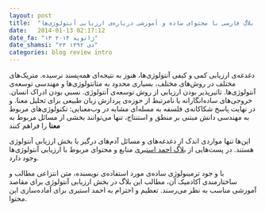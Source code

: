 ```yaml
---
layout: post
title:  "بررسی | بلاگِ فارسی با محتوای ساده و آموزشی درباره‌ی ارزیابی آنتولوژی‌ها"
date:   2014-01-13 02:17:12
date_fa: "۱۳ ژانویه ۲۰۱۴"
date_shamsi: "۲۳ دی ۱۳۹۲"
categories: blog review intro
---
```


دغدغه‌ی ارزیابی کمی و کیفی آنتولوژی‌ها، هنوز به نتیجه‌ای همه‌پسند نرسیده. متریک‌های مختلف در روش‌های مختلف، بسیاری محدود به متانتولوژی‌ها و مهندسی توسعه‌ی آنتولوژی‌ها.  تاثیرپذیر بودن ارزیابی از روش توسعه‌ی آنتولوژی. نسبی بودن ادراک انسان. خروجی‌های ساده‌انگارانه یا نامرتبط از حوزه‌ی پردازش زبان طبیعی برای تحلیل معنا. و در نهایت پاسخ شکاکانه‌ی فلسفه به مسله‌ای مشابه در وب‌معنایی: تکنولوژی‌های مربوط به مهندسی دانش مبتنی بر منطق و استنتاج، تنها می‌توانند بخشی از مسائل مربوط به **معنا** را فراهم کنند

این‌ها تنها مواردی اندک از دغدغه‌های و مسائل آدم‌های درگیر با بخش ارزیابی آنتولوژی هستند. در پست‌هایی از [بلاگ احمد استیری](http://fumblog.um.ac.ir/fumindex.php?op=Default&postCategoryId=421&blogId=217) منابع و محتوای مربوط با ارزیابی آنتولوژی‌ها وجود دارد.

با و جود ترمینولوژی ساده‌ی مورد استفاده‌ی نویسنده، متن انتزاعی مطالب و ساختارمندی آکادمیک آن، مطالب این بلاگ در بخش ارزیابی آنتولوژی برای مقاصد آموزشی مناسب به نظر می‌رسند. تعظیم و احترام به احمد استیری برای آماده‌سازی این محتوا. 